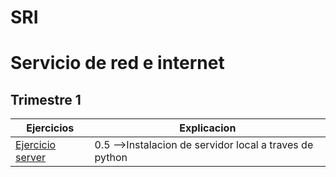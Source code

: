 # SRI
# Servicio de red e internet
## Trimestre 1
Ejercicios|Explicacion
---------------|---------------
[Ejercicio server](SRI_(Ignacio)/Trimestre_1/Ejercicio_inicial/1.png)| 0.5 -->Instalacion de servidor local a traves de python

